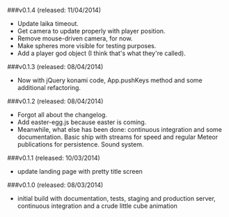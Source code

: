 ###v0.1.4
(released: 11/04/2014)

- Update laika timeout.
- Get camera to update properly with player position.
- Remove mouse-driven camera, for now.
- Make spheres more visible for testing purposes.
- Add a player god object (I think that's what they're called).

###v0.1.3
(released: 08/04/2014)

- Now with jQuery konami code, App.pushKeys method and some additional refactoring.

###v0.1.2
(released: 08/04/2014)

- Forgot all about the changelog.
- Add easter-egg.js because easter is coming.
- Meanwhile, what else has been done: continuous integration and some documentation. Basic ship with streams for speed and regular Meteor publications for persistence. Sound system.

###v0.1.1
(released: 10/03/2014)

- update landing page with pretty title screen

###v0.1.0
(released: 08/03/2014)

- initial build with documentation, tests, staging and production server, continuous integration and a crude little cube animation